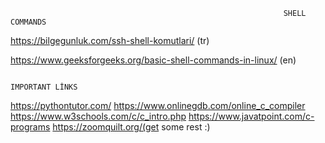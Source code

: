                                                                  SHELL COMMANDS
https://bilgegunluk.com/ssh-shell-komutlari/ (tr)

https://www.geeksforgeeks.org/basic-shell-commands-in-linux/ (en)

                                                                  
                                                                  
                                                                  IMPORTANT LİNKS
https://pythontutor.com/
https://www.onlinegdb.com/online_c_compiler
https://www.w3schools.com/c/c_intro.php
https://www.javatpoint.com/c-programs
https://zoomquilt.org/(get some rest :)
